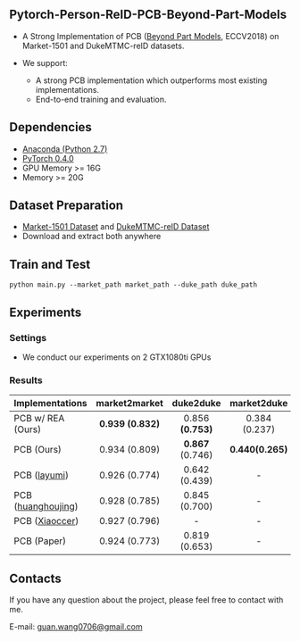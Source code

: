## Pytorch-Person-ReID-PCB-Beyond-Part-Models
* A Strong Implementation of PCB ([Beyond Part Models](https://arxiv.org/abs/1711.09349), ECCV2018) on Market-1501 and DukeMTMC-reID datasets.

* We support:
  * A strong PCB implementation which outperforms most existing implementations.
  * End-to-end training and evaluation.

## Dependencies
* [Anaconda (Python 2.7)](https://www.anaconda.com/download/)
* [PyTorch 0.4.0](http://pytorch.org/)
* GPU Memory >= 16G
* Memory >= 20G

## Dataset Preparation
* [Market-1501 Dataset](http://ww7.liangzheng.org/) and [DukeMTMC-reID Dataset](https://github.com/layumi/DukeMTMC-reID_evaluation)
* Download and extract both anywhere

## Train and Test
```
python main.py --market_path market_path --duke_path duke_path
```

## Experiments

### Settings
* We conduct our experiments on 2 GTX1080ti GPUs

### Results

| Implementations | market2market | duke2duke | market2duke | duke2market |
| ---                               | :---: | :---: | :---: | :---: |
| PCB w/ REA (Ours) | **0.939 (0.832)** | 0.856 **(0.753)** | 0.384 (0.237) | 0.555 (0.285) | 
| PCB (Ours) | 0.934 (0.809) | **0.867** (0.746) | **0.440(0.265)** | **0.592 (0.308)** |
| PCB ([layumi](https://github.com/layumi/Person_reID_baseline_pytorch)) | 0.926 (0.774) | 0.642 (0.439) | - | - |
| PCB ([huanghoujing](https://github.com/huanghoujing/beyond-part-models)) | 0.928 (0.785) | 0.845 (0.700) | - | - |
| PCB ([Xiaoccer](https://github.com/Xiaoccer/ReID-PCB_RPP)) |	0.927 (0.796)	| - | - | - | 
| PCB (Paper) | 0.924 (0.773) | 0.819 (0.653)	| - | - |


## Contacts
If you have any question about the project, please feel free to contact with me.

E-mail: guan.wang0706@gmail.com
